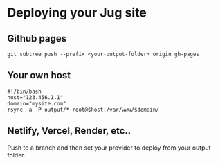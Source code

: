 # Deploying your Jug site

## Github pages

```
git subtree push --prefix <your-output-folder> origin gh-pages
```

## Your own host
```shell
#!/bin/bash
host="123.456.1.1"
domain="mysite.com"
rsync -a -P output/* root@$host:/var/www/$domain/
```

## Netlify, Vercel, Render, etc..

Push to a branch and then set your provider to deploy from your output folder.